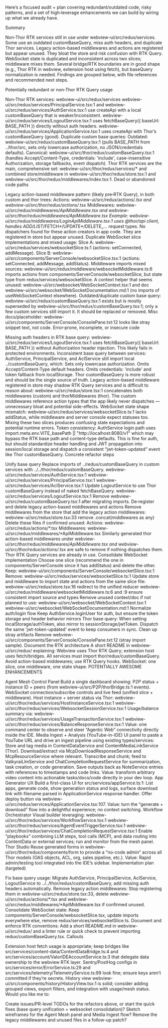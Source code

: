 Here’s a focused audit + plan covering redundant/outdated code, risky patterns, and a set of high‑leverage enhancements we can build by wiring up what we already have.

Summary

Non‑Thor RTK services still in use under webview-ui/src/redux/services. Some use an outdated customBaseQuery, miss auth headers, and duplicate Thor services.
Legacy action-based middlewares and actions are registered but appear unused. They bloat the store and risk confusion with RTK Query.
WebSocket state is duplicated and inconsistent across two slices; middleware mixes them.
Several bridge/RTK boundaries are in good shape (e.g., Thor RTK in webview, extension host using fetch), but baseQuery normalization is needed.
Findings are grouped below, with file references and recommended next steps.

Potentially redundant or non‑Thor RTK Query usage

Non‑Thor RTK services: webview-ui/src/redux/services
webview-ui/src/redux/services/PrincipalService.tsx:1 and webview-ui/src/redux/services/AuthService.tsx:1 use createApi with a local customBaseQuery that is weaker/inconsistent.
webview-ui/src/redux/services/LogoutService.tsx:1 uses fetchBaseQuery({ baseUrl: BASE_PATH }) directly without auth headers.
webview-ui/src/redux/services/ApplicationService.tsx:1 uses createApi with Thor’s customBaseQuery (good).
Duplicate custom base queries:
Outdated: webview-ui/src/redux/customBaseQuery.tsx:1 (pulls BASE_PATH from ../thor/src, sets only lowercase authorization, no JSON/credentials defaults).
Canonical: webview-ui/src/thor/redux/customBaseQuery.tsx:1 (handles Accept/Content-Type, credentials: 'include', case-insensitive Authorization, storage fallbacks, event dispatch).
Thor RTK services are the main, comprehensive set: webview-ui/src/thor/redux/services/\* and combined store/middleware in webview-ui/src/thor/redux/store.tsx:1 and webview-ui/src/thor/redux/middlewares/index.tsx:1.
Dead or abandoned code paths

Legacy action-based middleware pattern (likely pre‑RTK Query), in both custom and thor trees:
Actions: webview-ui/src/redux/actions/_.tsx and webview-ui/src/thor/redux/actions/_.tsx
Middlewares: webview-ui/src/redux/middlewares/*ApiMiddleware.tsx and webview-ui/src/thor/redux/middlewares/*ApiMiddleware.tsx
Example: webview-ui/src/redux/middlewares/LoginApiMiddleware.tsx:1 uses @thor/api client, handles ADD*/LIST*/FETCH*/UPDATE*/DELETE\_... request types.
No dispatchers found for these action creators in app code. They are registered in store but appear unused.
Duplicate WebSocket slice implementations and mixed usage:
Slice A: webview-ui/src/redux/services/websocketSlice.ts:1 (actions: setConnected, addMessage).
Slice B: webview-ui/src/components/ServerConsole/websocketSlice.tsx:1 (actions: setConnected, addMessage, addStatus).
Middleware imports mixed sources: webview-ui/src/redux/middleware/websocketMiddleware.ts:6 imports actions from components/ServerConsole/websocketSlice, but state type from redux/services/websocketSlice.
A context helper that seems unused: webview-ui/src/websocket/WebSocketContext.tsx:1 and doc webview-ui/src/websocket/WebSocketDocumentation.md:1 (no imports of useWebSocketContext elsewhere).
Outdated/duplicate custom base query:
webview-ui/src/redux/customBaseQuery.tsx:1 exists but is mostly superseded by webview-ui/src/thor/redux/customBaseQuery.tsx:1; only a few custom services still import it. It should be replaced or removed.
Misc docs/placeholder:
webview-ui/src/components/ServerConsole/ConsolePane.txt:12 looks like stray snippet text, not code.
Error‑prone, incomplete, or insecure code

Missing auth headers in RTK base query:
webview-ui/src/redux/services/LogoutService.tsx:1 uses fetchBaseQuery({ baseUrl: BASE_PATH }) without Authorization header injection. This likely fails in protected environments.
Inconsistent base query between services:
AuthService, PrincipalService, and AclService still import local ../customBaseQuery, which:
Sets only lowercase authorization.
Omits Accept/Content-Type default headers.
Omits credentials: 'include' and token fallback from localStorage.
Thor customBaseQuery is more robust and should be the single source of truth.
Legacy action-based middleware registered in store may shadow RTK Query services and is difficult to reason about:
webview-ui/src/redux/store.tsx:1 concatenates both middlewares (custom) and thorMiddlewares (thor). The custom middlewares reference action types that the app likely never dispatches — unnecessary bloat and potential side-effects.
WebSocket state shape mismatch:
webview-ui/src/redux/services/websocketSlice.ts:1 lacks addStatus, while middleware and server console expect statuses too. Mixing these two slices produces confusing state expectations and potential runtime errors.
Token consistency:
AuthService login path uses import.meta.env.VITE_basePath || "http://localhost:8080/v1" which may bypass the RTK base path and content-type defaults. This is fine for auth, but should standardize header handling and JWT propagation into session/local storage and dispatch a consistent “jwt-token-updated” event like Thor customBaseQuery.
Concrete refactor steps

Unify base query
Replace imports of ../redux/customBaseQuery in custom services with ../../thor/redux/customBaseQuery.
webview-ui/src/redux/services/AuthService.tsx:1
webview-ui/src/redux/services/PrincipalService.tsx:1
webview-ui/src/redux/services/AclService.tsx:1
Update LogoutService to use Thor customBaseQuery instead of naked fetchBaseQuery.
webview-ui/src/redux/services/LogoutService.tsx:1
Remove webview-ui/src/redux/customBaseQuery.tsx:1 after migrating imports.
De‑register and delete legacy action-based middlewares and actions
Remove middlewares from the store that add the legacy action middlewares:
webview-ui/src/redux/store.tsx:33 remove .concat(middlewares as any)
Delete these files if confirmed unused:
Actions: webview-ui/src/redux/actions/*.tsx
Middlewares: webview-ui/src/redux/middlewares/*ApiMiddleware.tsx
Similarly generated thor action-based middlewares under webview-ui/src/thor/redux/middlewares/_ApiMiddleware.tsx and webview-ui/src/thor/redux/actions/_.tsx are safe to remove if nothing dispatches them. Thor RTK Query services are already in use.
Consolidate WebSocket implementation
Choose one slice (recommend the one in components/ServerConsole since it has addStatus) and delete the other.
Keep: webview-ui/src/components/ServerConsole/websocketSlice.tsx:1
Remove: webview-ui/src/redux/services/websocketSlice.ts:1
Update store and middleware to import state and actions from the same slice file:
webview-ui/src/redux/store.tsx:16 redirect to the unified reducer
webview-ui/src/redux/middleware/websocketMiddleware.ts:6 and :9 ensure consistent import source and types
Remove unused context/doc if not planned to use:
webview-ui/src/websocket/WebSocketContext.tsx:1
webview-ui/src/websocket/WebSocketDocumentation.md:1
Normalize auth/login flow
Keep AuthService.loginUser for auth, but ensure the token storage and header behavior mirrors Thor base query:
When setting localStorage/authToken, also mirror to sessionStorage/jwtToken.
Dispatch the same 'jwt-token-updated' event to keep consumers in sync.
Clean up stray artifacts
Remove webview-ui/src/components/ServerConsole/ConsolePane.txt:12 (stray import sample).
Document the RTK architecture
A short README in webview-ui/src/redux/ explaining:
Webview uses Thor RTK Query; extension host uses fetch/bridges.
All services must import thor/redux/customBaseQuery.
Avoid action-based middewares; use RTK Query hooks.
WebSocket: one slice, one middleware, one state shape.
POTENTIALLY AWESOME ENHANCEMENTS

Agent Mesh Control Panel
Build a single dashboard showing:
P2P status + instance ID + peers (from webview-ui/src/P2P/thorBridge.ts:1 events).
WebSocket connection/subscribe controls and live feed (unified slice + middleware).
Host instance + server status via Thor:
webview-ui/src/thor/redux/services/HostInstanceService.tsx:1
webview-ui/src/thor/redux/services/WebsocketSessionService.tsx:1
Usage/balance summary via:
webview-ui/src/thor/redux/services/UsageTransactionService.tsx:1
webview-ui/src/thor/redux/services/BalanceResponseService.tsx:1
Value: one command center to observe and steer “Agentic Web” connectivity directly inside the IDE.
Media Ingest + Analysis (YouTube-in-IDE)
UI panel to paste a YouTube URL and drive an ingest pipeline using existing types/services:
Store and tag media in ContentDataService and ContentMediaLinkService (Thor).
Download/extract via McpDownloadResponseService and McpResourceService where relevant.
Transcribe and chunk; feed to ValkyraiLlmService and ChatCompletionRequestService for summarization, task creation, or code generation.
Save outputs back as NoteService entries with references to timestamps and code links.
Value: transform arbitrary video content into actionable tasks/docs/code directly in your dev loop.
App Generator UX
Build a first-class UI for src/services/appService.ts:1:
List apps, generate code, show generation status and logs, surface download link with filename parsed in ApplicationService response handler.
Offer deploy button via webview-ui/src/redux/services/ApplicationService.tsx:107.
Value: turn the “generate + download” flow into a delightful experience; no context switching.
Workflow Orchestrator
Visual builder leveraging:
webview-ui/src/thor/redux/services/WorkflowService.tsx:1
webview-ui/src/thor/redux/services/AgentEventTriggerService.tsx:1
webview-ui/src/thor/redux/services/ChatCompletionRequestService.tsx:1
Enable “playbooks” combining LLM steps, tool calls (MCP), and data routing into ContentData or external services; run and monitor from the mesh panel.
Thor Studio
Reuse generated forms in webview-ui/src/thor/redux/components/form to provide a “no-code admin” across all Thor models (OAS objects, ACL, org, sales pipeline, etc.).
Value: Rapid admin/testing tool integrated into the IDE’s sidebar.
Implementation plan (targeted)

Fix base query usage:
Migrate AuthService, PrincipalService, AclService, LogoutService to ../../thor/redux/customBaseQuery, add missing auth headers automatically.
Remove legacy action middlewares:
Stop registering them in webview-ui/src/redux/store.tsx:33, delete webview-ui/src/redux/actions/*.tsx and webview-ui/src/redux/middlewares/*ApiMiddleware.tsx if confirmed unused.
Consolidate WebSocket state:
Keep components/ServerConsole/websocketSlice.tsx, update imports everywhere else, remove redux/services/websocketSlice.ts.
Document and enforce RTK conventions:
Add a short README.md in webview-ui/src/redux/ and a linter rule or quick check to prevent importing redux/customBaseQuery.tsx.
Callouts

Extension host fetch usage is appropriate; keep bridges like src/services/content-data/ContentDataBridge.ts:4 and src/services/account/ValorIDEAccountService.ts:3 that delegate data ownership to the webview RTK layer.
Sentry/PostHog configs in src/services/error/ErrorService.ts:29 and src/services/telemetry/TelemetryService.ts:99 look fine; ensure keys aren’t committed if they’re secrets.
History view webview-ui/src/components/history/HistoryView.tsx:1 is solid; consider adding grouped views, export filters, and integration with usage/mesh status.
Would you like me to:

Create issues/PR-level TODOs for the refactors above, or start the quick fixes (base query unification + websocket consolidation)?
Sketch wireframes for the Agent Mesh panel and Media Ingest flow?
Remove the legacy middlewares and unused files in a follow-up patch?
